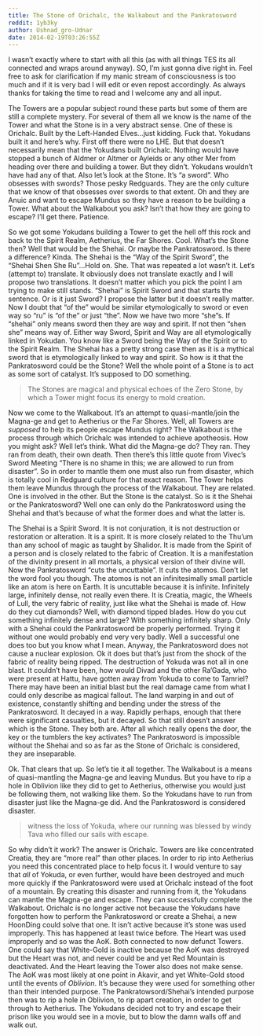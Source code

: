 ```yaml
---
title: The Stone of Orichalc, the Walkabout and the Pankratosword
reddit: 1yb3ky
author: Ushnad_gro-Udnar
date: 2014-02-19T03:26:55Z
---
```


I wasn’t exactly where to start with all this (as with all things TES its all
connected and wraps around anyway). SO, I’m just gonna dive right in. Feel free
to ask for clarification if my manic stream of consciousness is too much and if
it is very bad I will edit or even repost accordingly. As always thanks for
taking the time to read and I welcome any and all input.

The Towers are a popular subject round these parts but some of them are still a
complete mystery. For several of them all we know is the name of the Tower and
what the Stone is in a very abstract sense. One of these is Orichalc. Built by
the Left-Handed Elves…just kidding. Fuck that. Yokudans built it and here’s why.
First off there were no LHE. But that doesn’t necessarily mean that the Yokudans
built Orichalc. Nothing would have stopped a bunch of Aldmer or Altmer or
Ayleids or any other Mer from heading over there and building a tower. But they
didn’t. Yokudans wouldn’t have had any of that. Also let’s look at the Stone.
It’s “a sword”. Who obsesses with swords? Those pesky Redguards. They are the
only culture that we know of that obsesses over swords to that extent. Oh and
they are Anuic and want to escape Mundus so they have a reason to be building a
Tower. What about the Walkabout you ask? Isn’t that how they are going to
escape? I’ll get there. Patience.

So we got some Yokudans building a Tower to get the hell off this rock and back
to the Spirit Realm, Aetherius, the Far Shores. Cool. What’s the Stone then?
Well that would be the Shehai. Or maybe the Pankratosword. Is there a
difference? Kinda. The Shehai is the “Way of the Spirit Sword”, the “Shehai Shen
She Ru”…Hold on. She. That was repeated a lot wasn’t it. Let’s (attempt to)
translate. It obviously does not translate exactly and I will propose two
translations. It doesn’t matter which you pick the point I am trying to make
still stands. “Shehai” is Spirit Sword and that starts the sentence. Or is it
just Sword? I propose the latter but it doesn’t really matter. Now I doubt that
“of the” would be similar etymologically to sword or even way so “ru” is “of
the” or just “the”. Now we have two more “she”s. If “shehai” only means sword
then they are way and spirit. If not then “shen she” means way of. Either way
Sword, Spirit and Way are all etymologically linked in Yokudan. You know like a
Sword being the Way of the Spirit or to the Spirit Realm. The Shehai has a
pretty strong case then as it is a mythical sword that is etymologically linked
to way and spirit. So how is it that the Pankratosword could be the Stone? Well
the whole point of a Stone is to act as some sort of catalyst. It’s supposed to
DO something.

> The Stones are magical and physical echoes of the Zero Stone, by which a Tower
> might focus its energy to mold creation.

Now we come to the Walkabout. It’s an attempt to quasi-mantle/join the Magna-ge
and get to Aetherius or the Far Shores. Well, all Towers are *supposed* to help
its people escape Mundus right? The Walkabout is the process through which
Orichalc was intended to achieve apotheosis. How you might ask? Well let’s
think. What did the Magna-ge do? They ran. They ran from death, their own death.
Then there’s this little quote from Vivec’s Sword Meeting “There is no shame in
this; we are allowed to run from disaster”. So in order to mantle them one must
also run from disaster, which is totally cool in Redguard culture for that exact
reason. The Tower helps them leave Mundus through the process of the Walkabout.
They are related. One is involved in the other. But the Stone is the catalyst.
So is it the Shehai or the Pankratosword? Well one can only do the Pankratosword
using the Shehai and that’s because of what the former does and what the latter
is.

The Shehai is a Spirit Sword. It is not conjuration, it is not destruction or
restoration or alteration. It is a spirit. It is more closely related to the
Thu’um than any school of magic as taught by Shalidor. It is made from the
Spirit of a person and is closely related to the fabric of Creation. It is a
manifestation of the divinity present in all mortals, a physical version of
their divine will. Now the Pankratosword “cuts the uncuttable”. It cuts the
atomos. Don’t let the word fool you though. The atomos is not an infinitesimally
small particle like an atom is here on Earth. It is uncuttable because it is
infinite. Infinitely large, infinitely dense, not really even there. It is
Creatia, magic, the Wheels of Lull, the very fabric of reality, just like what
the Shehai is made of. How do they cut diamonds? Well, with diamond tipped
blades. How do you cut something infinitely dense and large? With something
infinitely sharp. Only with a Shehai could the Pankratosword be properly
performed. Trying it without one would probably end very very badly. Well a
successful one does too but you know what I mean. Anyway, the Pankratosword does
not cause a nuclear explosion. Ok it does but that’s just from the shock of the
fabric of reality being ripped. The destruction of Yokuda was not all in one
blast. It couldn’t have been, how would Divad and the other Ra’Gada, who were
present at Hattu, have gotten away from Yokuda to come to Tamriel? There may
have been an initial blast but the real damage came from what I could only
describe as magical fallout. The land warping in and out of existence,
constantly shifting and bending under the stress of the Pankratosword. It
decayed in a way. Rapidly perhaps, enough that there were significant
casualties, but it decayed. So that still doesn’t answer which is the Stone.
They both are. After all which really opens the door, the key or the tumblers
the key activates? The Pankratosword is impossible without the Shehai and so as
far as the Stone of Orichalc is considered, they are inseparable.

Ok. That clears that up. So let’s tie it all together. The Walkabout is a means
of quasi-mantling the Magna-ge and leaving Mundus. But you have to rip a hole in
Oblivion like they did to get to Aetherius, otherwise you would just be
following them, not walking like them. So the Yokudans have to run from disaster
just like the Magna-ge did. And the Pankratosword is considered disaster.

> witness the loss of Yokuda, where our running was blessed by windy Tava who
> filled our sails with escape.

So why didn’t it work? The answer is Orichalc. Towers are like concentrated
Creatia, they are “more real” than other places. In order to rip into Aetherius
you need this concentrated place to help focus it. I would venture to say that
*all* of Yokuda, or even further, would have been destroyed and much more
quickly if the Pankratosword were used at Orichalc instead of the foot of a
mountain. By creating this disaster and running from it, the Yokudans can mantle
the Magna-ge and escape. They can successfully complete the Walkabout. Orichalc
is no longer active not because the Yokudans have forgotten how to perform the
Pankratosword or create a Shehai, a new HoonDing could solve that one. It isn’t
active because it’s stone was used improperly. This has happened at least twice
before. The Heart was used improperly and so was the AoK. Both connected to now
defunct Towers. One could say that White-Gold is inactive because the AoK was
destroyed but the Heart was not, and never could be and yet Red Mountain is
deactivated. And the Heart leaving the Tower also does not make sense. The AoK
was most likely at one point in Akavir, and yet White-Gold stood until the
events of *Oblivion*. It’s because they were used for something other than their
intended purpose. The Pankratowsord/Shehai’s intended purpose then was to rip a
hole in Oblivion, to rip apart creation, in order to get through to Aetherius.
The Yokudans decided not to try and escape their prison like you would see in a
movie, but to blow the damn walls off and walk out.
